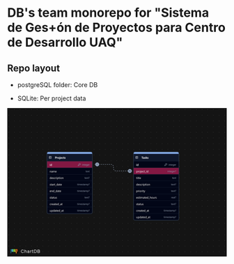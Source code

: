 # DB's team monorepo for "Sistema de Ges+ón de Proyectos para Centro de Desarrollo UAQ"

## Repo layout 

- postgreSQL folder: Core DB

- SQLite: Per project data

![alt text](schemas.png)